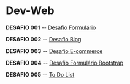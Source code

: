 # Dev-Web

**DESAFIO 001**
-- [Desafio Formulário](https://lele-sf.github.io/dev-web/desafios/D001/)

**DESAFIO 002**
-- [Desafio Blog](https://lele-sf.github.io/dev-web/desafios/blog/)

**DESAFIO 003**
-- [Desafio E-commerce](https://lele-sf.github.io/dev-web/desafios/e-commerce/)

**DESAFIO 004**
-- [Desafio Formulário Bootstrap](https://lele-sf.github.io/dev-web/desafios/form-bootstrap/)

**DESAFIO 005**
-- [To Do List](https://lele-sf.github.io/dev-web/exercicios-js/ToDoList/)